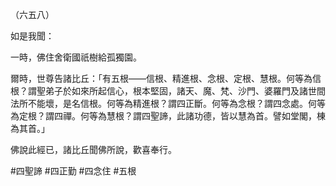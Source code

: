（六五八）

如是我聞：

一時，佛住舍衛國祇樹給孤獨園。

爾時，世尊告諸比丘：「有五根——信根、精進根、念根、定根、慧根。何等為信根？謂聖弟子於如來所起信心，根本堅固，諸天、魔、梵、沙門、婆羅門及諸世間法所不能壞，是名信根。何等為精進根？謂四正斷。何等為念根？謂四念處。何等為定根？謂四禪。何等為慧根？謂四聖諦，此諸功德，皆以慧為首。譬如堂閣，棟為其首。」

佛說此經已，諸比丘聞佛所說，歡喜奉行。



#四聖諦
#四正勤
#四念住
#五根
